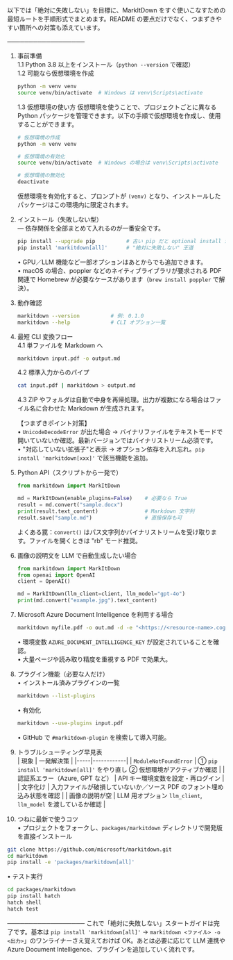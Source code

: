 以下では「絶対に失敗しない」を目標に、MarkItDown をすぐ使いこなすための最短ルートを手順形式でまとめます。README の要点だけでなく、つまずきやすい箇所への対策も添えています。

──────────────────
1. 事前準備  
   1.1 Python 3.8 以上をインストール（`python --version` で確認）  
   1.2 可能なら仮想環境を作成  
   ```bash
   python -m venv venv
   source venv/bin/activate  # Windows は venv\Scripts\activate
   ```
   1.3 仮想環境の使い方
   仮想環境を使うことで、プロジェクトごとに異なる Python パッケージを管理できます。以下の手順で仮想環境を作成し、使用することができます。
   ```bash
   # 仮想環境の作成
   python -m venv venv
   
   # 仮想環境の有効化
   source venv/bin/activate  # Windows の場合は venv\Scripts\activate
   
   # 仮想環境の無効化
   deactivate
   ```
   仮想環境を有効化すると、プロンプトが `(venv)` となり、インストールしたパッケージはこの環境内に限定されます。

2. インストール（失敗しない型）  
   ― 依存関係を全部まとめて入れるのが一番安全です。  
   ```bash
   pip install --upgrade pip          # 古い pip だと optional install が失敗しやすい
   pip install 'markitdown[all]'      # "絶対に失敗しない" 王道
   ```
   • GPU／LLM 機能など一部オプションはあとからでも追加できます。  
   • macOS の場合、poppler などのネイティブライブラリが要求される PDF 関連で Homebrew が必要なケースがあります（`brew install poppler` で解決）。

3. 動作確認  
   ```bash
   markitdown --version          # 例: 0.1.0
   markitdown --help             # CLI オプション一覧
   ```

4. 最短 CLI 変換フロー  
   4.1 単ファイルを Markdown へ  
   ```bash
   markitdown input.pdf -o output.md
   ```
   4.2 標準入力からのパイプ  
   ```bash
   cat input.pdf | markitdown > output.md
   ```
   4.3 ZIP やフォルダは自動で中身を再帰処理。出力が複数になる場合はファイル名に合わせた Markdown が生成されます。  

   【つまずきポイント対策】  
   • `UnicodeDecodeError` が出た場合 → バイナリファイルをテキストモードで開いていないか確認。最新バージョンではバイナリストリーム必須です。  
   • "対応していない拡張子"と表示 → オプション依存を入れ忘れ。`pip install 'markitdown[xxx]'` で該当機能を追加。  

5. Python API（スクリプトから一発で）  
   ```python
   from markitdown import MarkItDown

   md = MarkItDown(enable_plugins=False)    # 必要なら True
   result = md.convert("sample.docx")
   print(result.text_content)               # Markdown 文字列
   result.save("sample.md")                 # 直接保存も可
   ```
   よくある罠：`convert()` はパス文字列かバイナリストリームを受け取ります。ファイルを開くときは "rb" モード推奨。

6. 画像の説明文を LLM で自動生成したい場合  
   ```python
   from markitdown import MarkItDown
   from openai import OpenAI
   client = OpenAI()

   md = MarkItDown(llm_client=client, llm_model="gpt-4o")
   print(md.convert("example.jpg").text_content)
   ```

7. Microsoft Azure Document Intelligence を利用する場合  
   ```bash
   markitdown myfile.pdf -o out.md -d -e "<https://<resource-name>.cognitiveservices.azure.com/>"
   ```
   • 環境変数 `AZURE_DOCUMENT_INTELLIGENCE_KEY` が設定されていることを確認。  
   • 大量ページや読み取り精度を重視する PDF で効果大。

8. プラグイン機能（必要な人だけ）  
   • インストール済みプラグインの一覧  
   ```bash
   markitdown --list-plugins
   ```  
   • 有効化  
   ```bash
   markitdown --use-plugins input.pdf
   ```
   • GitHub で `#markitdown-plugin` を検索して導入可能。

9. トラブルシューティング早見表  
   | 現象 | 一発解決策 |
   |-----|------------|
   | `ModuleNotFoundError` | ① `pip install 'markitdown[all]'` をやり直し ② 仮想環境がアクティブか確認 |
   | 認証系エラー（Azure, GPT など） | API キー環境変数を設定・再ログイン |
   | 文字化け | 入力ファイルが破損していないか／ソース PDF のフォント埋め込み状態を確認 |
   | 画像の説明が空 | LLM 用オプション `llm_client`, `llm_model` を渡しているか確認 |

10. つねに最新で使うコツ  
   • プロジェクトをフォークし、`packages/markitdown` ディレクトリで開発版を直接インストール  
   ```bash
   git clone https://github.com/microsoft/markitdown.git
   cd markitdown
   pip install -e 'packages/markitdown[all]'
   ```  
   • テスト実行  
   ```bash
   cd packages/markitdown
   pip install hatch
   hatch shell
   hatch test
   ```

──────────────────
これで「絶対に失敗しない」スタートガイドは完了です。基本は `pip install 'markitdown[all]'` → `markitdown <ファイル> -o <出力>`」のワンライナーさえ覚えておけば OK。あとは必要に応じて LLM 連携や Azure Document Intelligence、プラグインを追加していく流れです。
